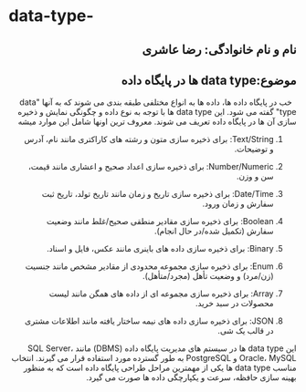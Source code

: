 # data-type-<h2 dir="rtl">نام و نام خانوادگی: رضا عاشری</h2>
<h2 dir="rtl">موضوع:data type ها در پایگاه داده</h2>

<div dir="rtl">
  خب در پایگاه داده ها، داده ها به انواع مختلفی طبقه بندی می شوند که به آنها "data type" گفته می شود. این data type ها با توجه به نوع داده و چگونگی نمایش و ذخیره سازی آن ها در پایگاه داده تعریف می شوند. معروف ترین اونها شامل این موارد میشه

1. Text/String: برای ذخیره سازی متون و رشته های کاراکتری مانند نام، آدرس و توضیحات.

2. Number/Numeric: برای ذخیره سازی اعداد صحیح و اعشاری مانند قیمت، سن و وزن.

3. Date/Time: برای ذخیره سازی تاریخ و زمان مانند تاریخ تولد، تاریخ ثبت سفارش و زمان ورود.

4. Boolean: برای ذخیره سازی مقادیر منطقی صحیح/غلط مانند وضعیت سفارش (تکمیل شده/در حال انجام).

5. Binary: برای ذخیره سازی داده های باینری مانند عکس، فایل و اسناد.

6. Enum: برای ذخیره سازی مجموعه محدودی از مقادیر مشخص مانند جنسیت (زن/مرد) و وضعیت تأهل (مجرد/متأهل).

7. Array: برای ذخیره سازی مجموعه ای از داده های همگن مانند لیست محصولات در سبد خرید.

8. JSON: برای ذخیره سازی داده های نیمه ساختار یافته مانند اطلاعات مشتری در قالب یک شی.

این data type ها در سیستم های مدیریت پایگاه داده (DBMS) مانند SQL Server، Oracle، MySQL و PostgreSQL به طور گسترده مورد استفاده قرار می گیرند. انتخاب مناسب data type ها یکی از مهمترین مراحل طراحی پایگاه داده است که به منظور بهینه سازی حافظه، سرعت و یکپارچگی داده ها صورت می گیرد.
</div>
